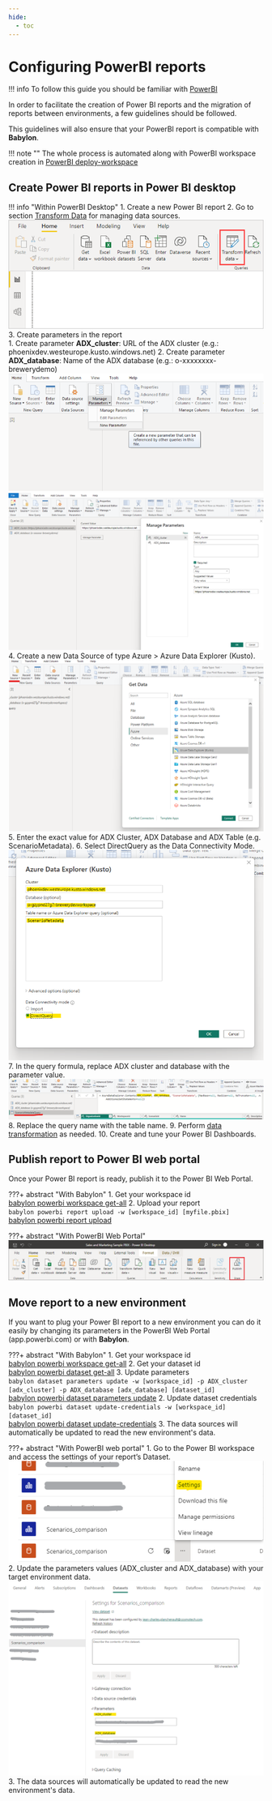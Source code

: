 ```yaml
---
hide:
  - toc
---
```

# Configuring PowerBI reports

!!! info
    To follow this guide you should be familiar with [PowerBI](https://learn.microsoft.com/en-us/power-bi/)

In order to facilitate the creation of Power BI reports and the migration of reports between environments, a few guidelines should be followed.

This guidelines will also ensure that your PowerBI report is compatible with **Babylon**.

!!! note ""
    The whole process is automated along with PowerBI workspace creation in [PowerBI deploy-workspace](../commands/powerbi_deploy_workspace.md)

## Create Power BI reports in Power BI desktop

!!! info "Within PowerBI Desktop"
    1. Create a new Power BI report
    2. Go to section [Transform Data](https://learn.microsoft.com/en-us/power-bi/transform-model/desktop-query-overview) for managing data sources.
    ![Screenshot of transform data](../assets/pbi_step_1.png)
    3. Create parameters in the report  
        1. Create parameter **ADX_cluster**: URL of the ADX cluster (e.g.: phoenixdev.westeurope.kusto.windows.net)
        2. Create parameter **ADX_database**: Name of the ADX database (e.g.: o-xxxxxxxx-brewerydemo)
    ![Screenshot of adding powerBI parameters](../assets/pbi_step_2a.png)
    ![Screenshot of adding powerBI parameters](../assets/pbi_step_2b.png)
    4. Create a new Data Source of type Azure > Azure Data Explorer (Kusto).
    ![Screenshot of adding powerBI parameters](../assets/pbi_step_3a.png)
    5. Enter the exact value for ADX Cluster, ADX Database and ADX Table (e.g. ScenarioMetadata).
    6. Select DirectQuery as the Data Connectivity Mode.
    ![Screenshot of entering powerBI parameters](../assets/pbi_step_3b.png)
    7. In the query formula, replace ADX cluster and database with the parameter value.
    ![Screenshot of replacing parameter value](../assets/pbi_step_3c.png)
    8. Replace the query name with the table name.
    9. Perform [data transformation](https://learn.microsoft.com/en-us/power-bi/transform-model/) as needed.
    10. Create and tune your Power BI Dashboards.

## Publish report to Power BI web portal

Once your Power BI report is ready, publish it to the Power BI Web Portal.

???+ abstract "With Babylon"
    1. Get your workspace id  
      [babylon powerbi workspace get-all](https://cosmo-tech.github.io/Babylon/2.0.0/cli/#get-all_13)
    2. Upload your report  
      `babylon powerbi report upload -w [workspace_id] [myfile.pbix]`  
      [babylon powerbi report upload](https://cosmo-tech.github.io/Babylon/2.0.0/cli/#upload_2)

???+ abstract "With PowerBI Web Portal"
    ![Screenshot of publishing report](../assets/pbi_step_4a.png)

## Move report to a new environment

If you want to plug your Power BI report to a new environment you can do it easily by changing its parameters in the PowerBI Web Portal (app.powerbi.com) or with **Babylon**.

???+ abstract "With Babylon"
    1. Get your workspace id  
      [babylon powerbi workspace get-all](https://cosmo-tech.github.io/Babylon/2.0.0/cli/#get-all_13)
    2. Get your dataset id  
      [babylon powerbi dataset get-all](https://cosmo-tech.github.io/Babylon/2.0.0/cli/#get-all_11)
    3. Update parameters  
      `babylon dataset parameters update -w [workspace_id] -p ADX_cluster [adx_cluster] -p ADX_database [adx_database] [dataset_id]`  
      [babylon powerbi dataset parameters update](https://cosmo-tech.github.io/Babylon/2.0.0/cli/#update_8)
    2. Update dataset credentials
      `babylon powerbi dataset update-credentials -w [workspace_id] [dataset_id]`  
      [babylon powerbi dataset update-credentials](https://cosmo-tech.github.io/Babylon/2.0.0/cli/#update-credentials)
    3. The data sources will automatically be updated to read the new environment's data. 
    
???+ abstract "With PowerBI web portal"
    1. Go to the Power BI workspace and access the settings of your report’s Dataset.
    ![Screenshot of entering powerBI parameters](../assets/pbi_step_4b.png)
    2. Update the parameters values (ADX_cluster and ADX_database) with your target environment data. 
    ![Screenshot of entering powerBI parameters](../assets/pbi_step_4c.png)
    3. The data sources will automatically be updated to read the new environment's data. 